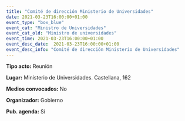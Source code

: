 ```yaml
---
title: "Comité de dirección Ministerio de Universidades"
date: 2021-03-23T16:00:00+01:00
event_type: "box_blue" 
event_cat: "Ministro de Universidades"
event_cat_old: "Ministro de universidades"
event_time: 2021-03-23T16:00:00+01:00
event_desc_date:  2021-03-23T16:00:00+01:00
event_desc_info: "Comité de dirección Ministerio de Universidades"
---
```


</p><p class="card-light list_schedule_description"><b>Tipo acto:</b> Reunión  
</p><p class="card-light list_schedule_description"><b>Lugar:</b> Ministerio de Universidades. Castellana, 162  
</p><p class="card-light list_schedule_description"><b>Medios convocados:</b> No  
</p><p class="card-light list_schedule_description"><b>Organizador:</b> Gobierno  </p><p class="card-light list_schedule_description"><b>Pub. agenda:</b> Sí  
</p>